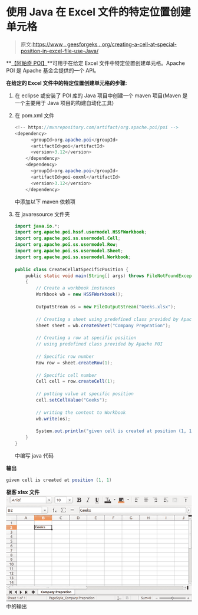 # 使用 Java 在 Excel 文件的特定位置创建单元格

> 原文:[https://www . geesforgeks . org/creating-a-cell-at-special-position-in-excel-file-use-Java/](https://www.geeksforgeeks.org/creating-a-cell-at-specific-position-in-excel-file-using-java/)

**[【阿帕奇 POI】](https://www.geeksforgeeks.org/apache-poi-introduction/)**可用于在给定 Excel 文件中特定位置创建单元格。Apache POI 是 Apache 基金会提供的一个 API。

**在给定的 Excel 文件中的特定位置创建单元格的步骤:**

1.  在 eclipse 或安装了 POI 库的 Java 项目中创建一个 maven 项目(Maven 是一个主要用于 Java 项目的构建自动化工具)
2.  在 pom.xml 文件

    ```java
    <!-- https://mvnrepository.com/artifact/org.apache.poi/poi -->
    <dependency>
          <groupId>org.apache.poi</groupId>
          <artifactId>poi</artifactId>
          <version>3.12</version>
        </dependency>
        <dependency>
          <groupId>org.apache.poi</groupId>
          <artifactId>poi-ooxml</artifactId>
          <version>3.12</version>
        </dependency>
    ```

    中添加以下 maven 依赖项
3.  在 javaresource 文件夹

    ```java
    import java.io.*;
    import org.apache.poi.hssf.usermodel.HSSFWorkbook;
    import org.apache.poi.ss.usermodel.Cell;
    import org.apache.poi.ss.usermodel.Row;
    import org.apache.poi.ss.usermodel.Sheet;
    import org.apache.poi.ss.usermodel.Workbook;

    public class CreateCellAtSpecificPosition {
        public static void main(String[] args) throws FileNotFoundException, IOException
        {
            // Create a workbook instances
            Workbook wb = new HSSFWorkbook();

            OutputStream os = new FileOutputStream("Geeks.xlsx");

            // Creating a sheet using predefined class provided by Apache POI
            Sheet sheet = wb.createSheet("Company Prepration");

            // Creating a row at specific position
            // using predefined class provided by Apache POI

            // Specific row number
            Row row = sheet.createRow(1);

            // Specific cell number
            Cell cell = row.createCell(1);

            // putting value at specific position
            cell.setCellValue("Geeks");

            // writing the content to Workbook
            wb.write(os);

            System.out.println("given cell is created at position (1, 1)");
        }
    }
    ```

    中编写 java 代码

**输出**

```java
given cell is created at position (1, 1)
```

**极客 xlsx 文件**
![](img/ae7e5b1ff503c7ebd4cae663a6634439.png)中的输出